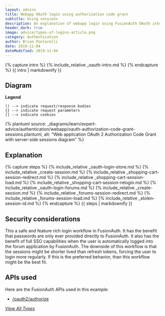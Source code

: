 ```yaml
---
layout: advice
title: Webapp OAuth login using authorization code grant
subtitle: Using sessions
description: An explanation of webapp login using FusionAuth OAuth interface with the authorization code grant and uses server-side sessions
header_dark: true
image: advice/types-of-logins-article.png
category: Authentication
author: Brian Pontarelli
date: 2019-11-04
dateModified: 2019-11-04
---
```


{% capture intro %}
{% include_relative _oauth-intro.md %}
{% endcapture %}
{{ intro | markdownify }}

## Diagram

**Legend**

```text
() --> indicate request/response bodies
{} --> indicate request parameters
[] --> indicate cookies
```

{% plantuml source: _diagrams/learn/expert-advice/authentication/webapp/oauth-authorization-code-grant-sessions.plantuml, alt: "Web application OAuth 2 Authorization Code Grant with server-side sessions diagram" %}

## Explanation

{% capture steps %}
{% include_relative _oauth-login-store.md %}
{% include_relative _create-session.md %}
{% include_relative _shopping-cart-session-redirect.md %}
{% include_relative _shopping-cart-session-load.md %}
{% include_relative _shopping-cart-session-relogin.md %}
{% include_relative _oauth-login-forums.md %}
{% include_relative _create-session.md %}
{% include_relative _forums-session-redirect.md %}
{% include_relative _forums-session-load.md %}
{% include_relative _stolen-session-id.md %}
{% endcapture %}
{{ steps | markdownify }}

## Security considerations

This a safe and feature rich login workflow in FusionAuth. It has the benefit that passwords are only ever provided directly to FusionAuth. It also has the benefit of full SSO capabilities when the user is automatically logged into the forum application by FusionAuth. The downside of this workflow is that the sessions might be shorter lived than refresh tokens, forcing the user to login more regularly. If this is the preferred behavior, than this workflow might be the best fit.  

## APIs used

Here are the FusionAuth APIs used in this example:

* [/oauth2/authorize](/docs/v1/tech/oauth/endpoints#authorize)

[_View All Types_](/learn/expert-advice/authentication/login-authentication-workflows)
